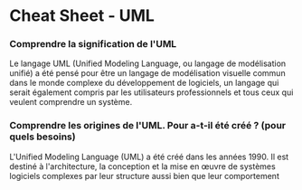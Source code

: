 # Cheat Sheet - UML

### Comprendre la signification de l'UML

Le langage UML (Unified Modeling Language, ou langage de modélisation unifié) a été pensé pour être un langage de modélisation visuelle commun dans le monde complexe du développement de logiciels, un langage qui serait également compris par les utilisateurs professionnels et tous ceux qui veulent comprendre un système.

### Comprendre les origines de l'UML. Pour a-t-il été créé ? (pour quels besoins)

L'Unified Modeling Language (UML) a été créé dans les années 1990. Il est destiné à l'architecture, la conception et la mise en œuvre de systèmes logiciels complexes par leur structure aussi bien que leur comportement
